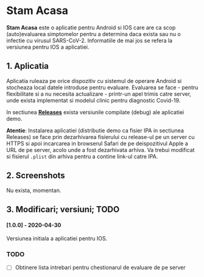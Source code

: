 # Stam Acasa

**Stam Acasa** este o aplicatie pentru Android si IOS care are ca scop (auto)evaluarea simptomelor pentru a determina 
daca exista sau nu o infectie cu virusul SARS-CoV-2. Informatiile de mai jos se refera la versiunea pentru IOS a aplicatiei.


## 1. Aplicatia

Aplicatia ruleaza pe orice dispozitiv cu sistemul de operare Android si stocheaza local datele introduse pentru evaluare. Evaluarea
se face - pentru flexibilitate si a nu necesita actualizare - printr-un apel trimis catre server, unde exista implementat si modelul 
clinic pentru diagnostic Covid-19.

In sectiunea [**Releases**](https://github.com/covid-ro/stamacasa-app-ios/releases) exista versiunile compilate (debug) ale 
aplicatiei demo.

**Atentie**: Instalarea aplicatiei (distributie demo ca fisier IPA in sectiunea Releases) se face prin dezarhivarea fisierului cu 
release-ul pe un server cu HTTPS si apoi incarcarea in browserul Safari de pe deispozitivul Apple a URL de pe server, acolo unde 
a fost dezarhivata arhiva. Va trebui modificat si fisierul `.plist` din arhiva pentru a contine link-ul catre IPA.


## 2. Screenshots

Nu exista, momentan.


## 3. Modificari; versiuni; TODO

#### [1.0.0] - 2020-04-30
Versiunea initiala a aplicatiei pentru IOS.

### TODO
- [ ] Obtinere lista intrebari pentru chestionarul de evaluare de pe server
